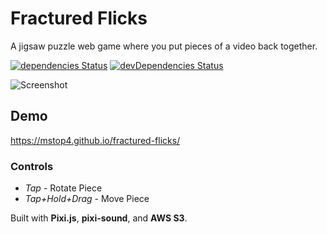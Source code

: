 # Fractured Flicks
A jigsaw puzzle web game where you put pieces of a video back together.

[![dependencies Status](https://david-dm.org/mstop4/video-puzzle/status.svg)](https://david-dm.org/mstop4/video-puzzle)
[![devDependencies Status](https://david-dm.org/mstop4/video-puzzle/dev-status.svg)](https://david-dm.org/mstop4/video-puzzle?type=dev)

![Screenshot](https://github.com/mstop4/video-puzzle/blob/master/img/demo.gif)

## Demo
https://mstop4.github.io/fractured-flicks/

### Controls

* *Tap* - Rotate Piece  
* *Tap+Hold+Drag* - Move Piece 

Built with **Pixi.js**, **pixi-sound**, and **AWS S3**.
